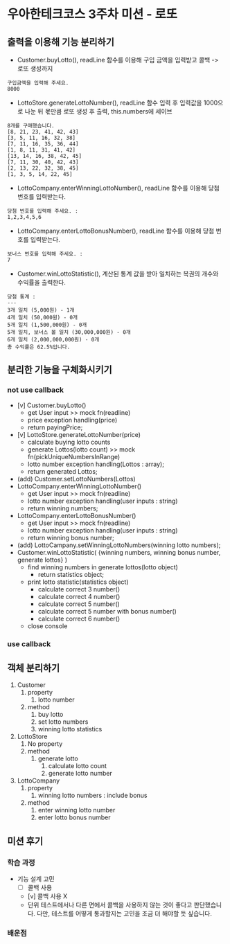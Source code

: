 # 우아한테크코스 3주차 미션 - 로또

## 출력을 이용해 기능 분리하기

- Customer.buyLotto(), readLine 함수를 이용해 구입 금액을 입력받고 콜백 -> 로또 생성까지

```
구입금액을 입력해 주세요.
8000
```

- LottoStore.generateLottoNumber(), readLine 함수 입력 후 입력값을 1000으로 나눈 뒤 몫만큼 로또 생성 후 출력, this.numbers에 세이브

```
8개를 구매했습니다.
[8, 21, 23, 41, 42, 43]
[3, 5, 11, 16, 32, 38]
[7, 11, 16, 35, 36, 44]
[1, 8, 11, 31, 41, 42]
[13, 14, 16, 38, 42, 45]
[7, 11, 30, 40, 42, 43]
[2, 13, 22, 32, 38, 45]
[1, 3, 5, 14, 22, 45]
```

- LottoCompany.enterWinningLottoNumber(), readLine 함수를 이용해 당첨 번호를 입력받는다.

```
당첨 번호를 입력해 주세요. :
1,2,3,4,5,6
```

- LottoCompany.enterLottoBonusNumber(), readLine 함수를 이용해 당첨 번호를 입력받는다.

```
보너스 번호를 입력해 주세요. :
7
```

- Customer.winLottoStatistic(), 계산된 통계 값을 받아 일치하는 복권의 개수와 수익률을 출력한다.

```
당첨 통계 :
---
3개 일치 (5,000원) - 1개
4개 일치 (50,000원) - 0개
5개 일치 (1,500,000원) - 0개
5개 일치, 보너스 볼 일치 (30,000,000원) - 0개
6개 일치 (2,000,000,000원) - 0개
총 수익률은 62.5%입니다.
```

## 분리한 기능을 구체화시키기

### not use callback

- [v] Customer.buyLotto()
  - get User input >> mock fn(readline)
  - price exception handling(price)
  - return payingPrice;
- [v] LottoStore.generateLottoNumber(price)
  - calculate buying lotto counts
  - generate Lottos(lotto count) >> mock fn(pickUniqueNumbersInRange)
  - lotto number exception handling(Lottos : array);
  - return generated Lottos;
- (add) Customer.setLottoNumbers(Lottos)
- LottoCompany.enterWinningLottoNumber()
  - get User input >> mock fn(readline)
  - lotto number exception handling(user inputs : string)
  - return winning numbers;
- LottoCompany.enterLottoBonusNumber()
  - get User input >> mock fn(readline)
  - lotto number exception handling(user inputs : string)
  - return winning bonus number;
- (add) LottoCampany.setWinningLottoNumbers(winning lotto numbers);
- Customer.winLottoStatistic( {winning numbers, winning bonus number, generate lottos} )
  - find winning numbers in generate lottos(lotto object)
    - return statistics object;
  - print lotto statistic(statistics object)
    - calculate correct 3 number()
    - calculate correct 4 number()
    - calculate correct 5 number()
    - calculate correct 5 number with bonus number()
    - calculate correct 6 number()
  - close console

### use callback

<!-- - call App.play
  - buyLotto()
    - readline(answer =>
      - exception
      - generate number(answer)
        - calculate count(answer), return count
        - Random.Pick~ (), return numbers
        - exception
        - winning lotto numbers()
          - readline(answer1 =>
            - exception
            - readline(answer2 =>
              - exception
              - winning lotto statistic(answer1, answer2, numbers)
                - find winning number in generated numbers(), return statistic
              - print lotto statistic(statistic)
              - close -->

## 객체 분리하기

1. Customer
   1. property
      1. lotto number
   2. method
      1. buy lotto
      2. set lotto numbers
      3. winning lotto statistics
2. LottoStore
   1. No property
   2. method
      1. generate lotto
         1. calculate lotto count
         2. generate lotto number
3. LottoCompany
   1. property
      1. winning lotto numbers : include bonus
   2. method
      1. enter winning lotto number
      2. enter lotto bonus number

## 미션 후기

### 학습 과정

- 기능 설계 고민
  - [ ] 콜백 사용
  - [v] 콜백 사용 X
  - 단위 테스트에서나 다른 면에서 콜백을 사용하지 않는 것이 좋다고 판단했습니다. 다만, 테스트를 어떻게 통과할지는 고민을 조금 더 해야할 듯 싶습니다.

### 배운점
